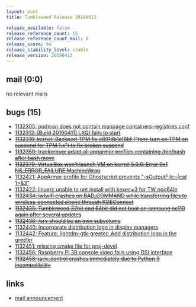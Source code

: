 ```yaml
---
layout: post
title: Tumbleweed Release 20190412

release_available: false
release_reference_count: 15
release_reference_count_mail: 0
release_score: 94
release_stability_level: stable
release_version: 20190412
---
```


## mail (0:0)

no relevant mails

## bugs (15)

<!--more-->

- [1132305: podman does not contain manpage containers-registries.conf](https://bugzilla.opensuse.org/show_bug.cgi?id=1132305)
- ~~[1132312: \[Build 20190411\] LXQt fails to start](https://bugzilla.opensuse.org/show_bug.cgi?id=1132312)~~
- ~~[1132316: kernel: Backport TPM fix e891db1a18bf ("tpm: turn on TPM on suspend for TPM 1.x") to fix broken suspend](https://bugzilla.opensuse.org/show_bug.cgi?id=1132316)~~
- ~~[1132350: trackerbug: adapt all apparmor profiles containing /bin/bash after bash move](https://bugzilla.opensuse.org/show_bug.cgi?id=1132350)~~
- ~~[1132379: VirtualBox won't launch VM on kernel 5.0.6: Error 0x1 NS_ERROR_FAILURE MachineWrap](https://bugzilla.opensuse.org/show_bug.cgi?id=1132379)~~
- [1132421: AppArmor profile for Ghostscript prevents "-sOutputFile=|cat 1>&3"](https://bugzilla.opensuse.org/show_bug.cgi?id=1132421)
- [1132422: linuxrc unable to net install with kexec=3 for TW ppc64le](https://bugzilla.opensuse.org/show_bug.cgi?id=1132422)
- ~~[1132434: iwlwifi crashes on BAD_COMMAND while transferring files to wireless-connected phone through KDEConnect](https://bugzilla.opensuse.org/show_bug.cgi?id=1132434)~~
- ~~[1132435: Tumbleweed 32bit and 64bit did not boot on samsung nc110 again after several updates](https://bugzilla.opensuse.org/show_bug.cgi?id=1132435)~~
- ~~[1132436: /srv should be an own subvolume](https://bugzilla.opensuse.org/show_bug.cgi?id=1132436)~~
- [1132440: Incorporate distribution logo in display managers](https://bugzilla.opensuse.org/show_bug.cgi?id=1132440)
- [1132442: Feature: lightdm-gtk-greeter: Add distribution logo  in the greeter](https://bugzilla.opensuse.org/show_bug.cgi?id=1132442)
- [1132451: missing cmake file for proj-devel](https://bugzilla.opensuse.org/show_bug.cgi?id=1132451)
- [1132456: Raspberry Pi 3B console video fails using DSI interface](https://bugzilla.opensuse.org/show_bug.cgi?id=1132456)
- ~~[1132458: jack_control crashes immediately due to Python 3 incompatibility](https://bugzilla.opensuse.org/show_bug.cgi?id=1132458)~~



## links

- [mail announcement](https://lists.opensuse.org/opensuse-factory/2019-04/msg00224.html)
